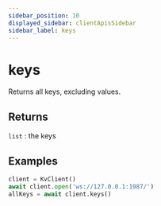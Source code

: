 ```yaml
---
sidebar_position: 10
displayed_sidebar: clientApisSidebar
sidebar_label: keys
---
```


# keys
Returns all keys, excluding values.


## Returns
`list` : the keys


## Examples


```py
client = KvClient()
await client.open('ws://127.0.0.1:1987/')
allKeys = await client.keys()
```
